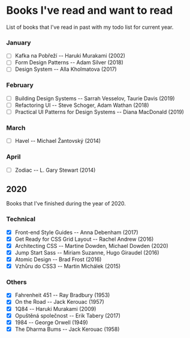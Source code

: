 # Books I've read and want to read

List of books that I've read in past with my todo list for current year.

### January

- [ ] Kafka na Pobřeží -- Haruki Murakami (2002)
- [ ] Form Design Patterns -- Adam Silver (2018)
- [ ] Design System -- Alla Kholmatova (2017)

### February

- [ ] Building Design Systems -- Sarrah Vesselov, Taurie Davis (2019)
- [ ] Refactoring UI -- Steve Schoger, Adam Wathan (2018)
- [ ] Practical UI Patterns for Design Systems -- Diana MacDonald (2019)

### March

- [ ] Havel -- Michael Žantovský (2014)

### April

- [ ] Zodiac -- L. Gary Stewart (2014)

## 2020

Books that I've finished during the year of 2020.
### Technical
- [x] Front-end Style Guides -- Anna Debenham (2017)
- [x] Get Ready for CSS Grid Layout -- Rachel Andrew (2016)
- [x] Architecting CSS -- Martine Dowden, Michael Dowden (2020)
- [x] Jump Start Sass -- Miriam Suzanne, Hugo Giraudel (2016)
- [x] Atomic Design -- Brad Frost (2016)
- [x] Vzhůru do CSS3 -- Martin Michálek (2015)

### Others
- [x] Fahrenheit 451 -- Ray Bradbury (1953)
- [x] On the Road -- Jack Kerouac (1957)
- [x] 1Q84 -- Haruki Murakami (2009)
- [x] Opuštěná společnost -- Erik Tabery (2017)
- [x] 1984 -- George Orwell (1949)
- [x] The Dharma Bums -- Jack Kerouac (1958)